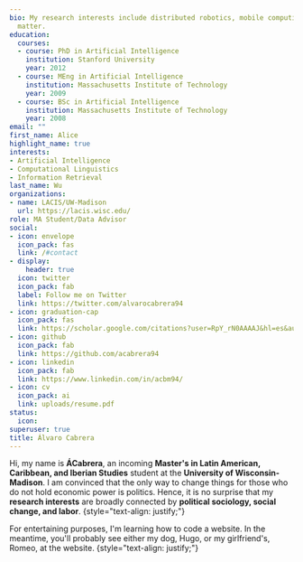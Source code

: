 ```yaml
---
bio: My research interests include distributed robotics, mobile computing and programmable
  matter.
education:
  courses:
  - course: PhD in Artificial Intelligence
    institution: Stanford University
    year: 2012
  - course: MEng in Artificial Intelligence
    institution: Massachusetts Institute of Technology
    year: 2009
  - course: BSc in Artificial Intelligence
    institution: Massachusetts Institute of Technology
    year: 2008
email: ""
first_name: Alice
highlight_name: true
interests:
- Artificial Intelligence
- Computational Linguistics
- Information Retrieval
last_name: Wu
organizations:
- name: LACIS/UW-Madison
  url: https://lacis.wisc.edu/
role: MA Student/Data Advisor
social:
- icon: envelope
  icon_pack: fas
  link: /#contact
- display:
    header: true
  icon: twitter
  icon_pack: fab
  label: Follow me on Twitter
  link: https://twitter.com/alvarocabrera94
- icon: graduation-cap
  icon_pack: fas
  link: https://scholar.google.com/citations?user=RpY_rN0AAAAJ&hl=es&authuser=1
- icon: github
  icon_pack: fab
  link: https://github.com/acabrera94
- icon: linkedin
  icon_pack: fab
  link: https://www.linkedin.com/in/acbm94/
- icon: cv
  icon_pack: ai
  link: uploads/resume.pdf
status:
  icon:
superuser: true
title: Álvaro Cabrera
---
```


Hi, my name is **ÁCabrera**, an incoming **Master's in Latin American, Caribbean, and Iberian Studies** student at the **University of Wisconsin-Madison**. I am convinced that the only way to change things for those who do not hold economic power is politics. Hence, it is no surprise that my **research interests** are broadly connected by **political sociology, social change, and labor**.
{style="text-align: justify;"}


For entertaining purposes, I'm learning how to code a website. In the meantime, you'll probably see either my dog, Hugo, or my girlfriend's, Romeo, at the website.
{style="text-align: justify;"}
